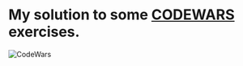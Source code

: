 # My solution to some [CODEWARS](https://www.codewars.com) exercises.

<img alt='CodeWars' src='https://www.codewars.com/users/PabloCabreraR/badges/large' />
